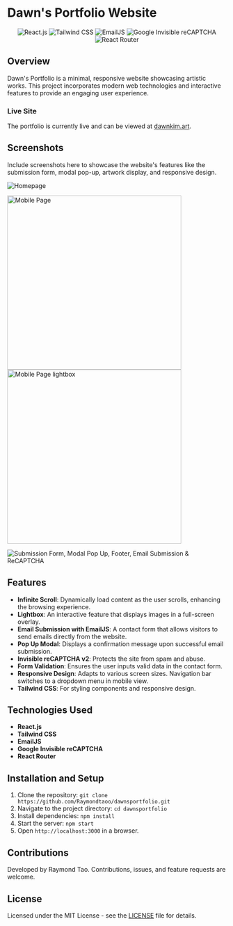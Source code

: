 # Dawn's Portfolio Website
<p align="center">
  <img src="https://img.shields.io/badge/React.js-20232A?style=for-the-badge&logo=react" alt="React.js" />
  <img src="https://img.shields.io/badge/Tailwind_CSS-38B2AC?style=for-the-badge&logo=tailwind-css" alt="Tailwind CSS" />
  <img src="https://img.shields.io/badge/EmailJS-FFBB00?style=for-the-badge&logo=emailjs" alt="EmailJS" />
  <img src="https://img.shields.io/badge/Google_reCAPTCHA-4285F4?style=for-the-badge&logo=google" alt="Google Invisible reCAPTCHA" />
  <img src="https://img.shields.io/badge/React_Router-CA4245?style=for-the-badge&logo=react-router" alt="React Router" />
</p>

## Overview
Dawn's Portfolio is a minimal, responsive website showcasing artistic works. This project incorporates modern web technologies and interactive features to provide an engaging user experience.

### Live Site
The portfolio is currently live and can be viewed at [dawnkim.art](https://dawnkim.art/).

## Screenshots

Include screenshots here to showcase the website's features like the submission form, modal pop-up, artwork display, and responsive design.

![Homepage](https://github.com/Raymondtaoo/dawnsportfolio/assets/123979366/6043fbc0-5bcc-4b18-bb28-a579db4f1423)
<p>
  <img src="https://github.com/Raymondtaoo/dawnsportfolio/assets/123979366/1b5e4520-9098-4c18-aff4-97867debb8dc" alt="Mobile Page" width="400" />
  <img src="https://github.com/Raymondtaoo/dawnsportfolio/assets/123979366/1cf4248c-7ffc-4a48-b837-dcfb57bbb894" alt="Mobile Page lightbox" width="400" />
</p>

![Submission Form, Modal Pop Up, Footer, Email Submission & ReCAPTCHA](https://github.com/Raymondtaoo/dawnsportfolio/assets/123979366/b39686c3-7843-4a9a-a7c4-91413a33ae59)

## Features

- **Infinite Scroll**: Dynamically load content as the user scrolls, enhancing the browsing experience.
- **Lightbox**: An interactive feature that displays images in a full-screen overlay.
- **Email Submission with EmailJS**: A contact form that allows visitors to send emails directly from the website.
- **Pop Up Modal**: Displays a confirmation message upon successful email submission.
- **Invisible reCAPTCHA v2**: Protects the site from spam and abuse.
- **Form Validation**: Ensures the user inputs valid data in the contact form.
- **Responsive Design**: Adapts to various screen sizes. Navigation bar switches to a dropdown menu in mobile view.
- **Tailwind CSS**: For styling components and responsive design.

## Technologies Used

- **React.js**
- **Tailwind CSS**
- **EmailJS**
- **Google Invisible reCAPTCHA**
- **React Router**

## Installation and Setup

1. Clone the repository: `git clone https://github.com/Raymondtaoo/dawnsportfolio.git`
2. Navigate to the project directory: `cd dawnsportfolio`
3. Install dependencies: `npm install`
4. Start the server: `npm start`
5. Open `http://localhost:3000` in a browser.

## Contributions

Developed by Raymond Tao. Contributions, issues, and feature requests are welcome.

## License

Licensed under the MIT License - see the [LICENSE](https://github.com/Raymondtaoo/dawnsportfolio/blob/master/LICENSE) file for details.
